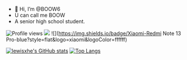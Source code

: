 - 👋 Hi, I’m @BOOW6
- U can call me BOOW
- A senior high school student.

![Profile views](https://komarev.com/ghpvc/?username=BOOW6&style=flat) ![](https://img.shields.io/badge/Dell-Inspiron_5493-blue?style=flat&logo=dell&logoColor=ffffff)
![](https://img.shields.io/badge/Xiaomi-Redmi Note 13 Pro-blue?style=flat&logo=xiaomi&logoColor=ffffff)

[![lewisxhe's GitHub stats](https://github-readme-stats.vercel.app/api?username=BOOW6&show_icons=true&theme=synthwave)](https://github.com/anuraghazra/github-readme-stats) [![Top Langs](https://github-readme-stats.vercel.app/api/top-langs/?username=BOOW6&layout=compact&theme=synthwave)](https://github.com/anuraghazra/github-readme-stats)
